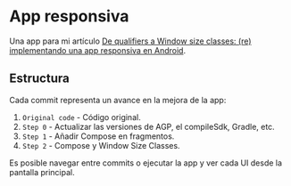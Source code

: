 # App responsiva

Una app para mi artículo [De qualifiers a Window size classes: (re) implementando una app responsiva en Android](https://medium.com/@andreandyp/de-qualifiers-a-window-size-classes-re-implementando-una-app-responsiva-en-android-4fb94dbf0a6b).

## Estructura

Cada commit representa un avance en la mejora de la app:

1. `Original code` - Código original.
2. `Step 0` - Actualizar las versiones de AGP, el compileSdk, Gradle, etc.
3. `Step 1` - Añadir Compose en fragmentos.
4. `Step 2` - Compose y Window Size Classes.

Es posible navegar entre commits o ejecutar la app y ver cada UI desde la pantalla principal.
